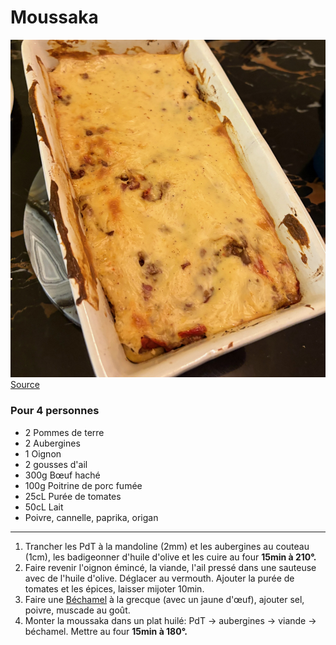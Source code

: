 # Moussaka

![image.png](../images/moussaka.jpeg)
[Source](https://www.ricardocuisine.com/recettes/9352-moussaka-classique-la-meilleure)

### Pour 4 personnes

- 2 Pommes de terre
- 2 Aubergines
- 1 Oignon
- 2 gousses d'ail
- 300g Bœuf haché
- 100g Poitrine de porc fumée
- 25cL Purée de tomates
- 50cL Lait
- Poivre, cannelle, paprika, origan

---

1. Trancher les PdT à la mandoline (2mm) et les aubergines au couteau (1cm), les badigeonner d'huile d'olive et les cuire au four **15min à 210°.**
2. Faire revenir l'oignon émincé, la viande, l'ail pressé dans une sauteuse avec de l'huile d'olive. Déglacer au vermouth. Ajouter la purée de tomates et les épices, laisser mijoter 10min.
3. Faire une [Béchamel](bechamel.md) à la grecque (avec un jaune d'œuf), ajouter sel, poivre, muscade au goût.
4. Monter la moussaka dans un plat huilé: PdT → aubergines → viande → béchamel. Mettre au four **15min à 180°.**
